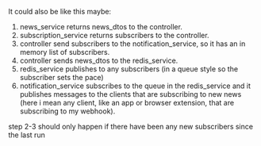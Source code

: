 It could also be like this maybe:

1. news_service returns news_dtos to the controller.
2. subscription_service returns subscribers to the controller.
3. controller send subscribers to the notification_service, so it has an in memory list of subscribers.
4. controller sends news_dtos to the redis_service.
5. redis_service publishes to any subscribers (in a queue style so the subscriber sets the pace)
6. notification_service subscribes to the queue in the redis_service and it publishes messages to the clients that are subscribing to new news (here i mean any client, like an app or browser extension, that are subscribing to my webhook). 

step 2-3 should only happen if there have been any new subscribers since the last run 

